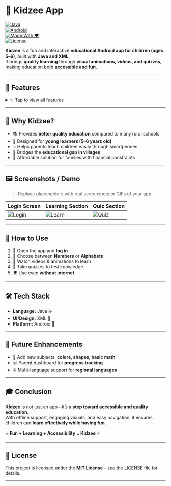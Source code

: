 # 🧸 Kidzee App  

[![Java](https://img.shields.io/badge/Language-Java-red)](https://www.java.com/)  
[![Android](https://img.shields.io/badge/Platform-Android-green)](https://developer.android.com/)  
[![Made With ❤️](https://img.shields.io/badge/Made%20With-%E2%9D%A4-red)](#)  
[![License](https://img.shields.io/badge/License-MIT-blue)](#license)  

**Kidzee** is a fun and interactive **educational Android app for children (ages 5–6)**, built with **Java and XML**.  
It brings **quality learning** through **visual animations, videos, and quizzes**, making education both **accessible and fun**.  

---

## 🎯 Features  

<details>
<summary>✨ Tap to view all features</summary>

- 🎓 **Login Screen** → Simple, child-friendly access  
- 🔢 **Learn Numbers & Alphabets** → With videos & animations  
- 📝 **Quiz Section** → Fun, interactive quizzes  
- 📱 **User-Friendly Interface** → Easy navigation for kids  
- 🌍 **Offline Access** → Learn anywhere, anytime  
- 🎮 **Fun + Learning** → A true "play while you learn" experience  

</details>  

---

## 🌟 Why Kidzee?  

- 📚 Provides **better quality education** compared to many rural schools  
- 👶 Designed for **young learners (5–6 years old)**  
- 💡 Helps parents teach children easily through smartphones  
- 🌱 Bridges the **educational gap in villages**  
- 🏫 Affordable solution for families with financial constraints  

---

## 🖼️ Screenshots / Demo  

> Replace placeholders with real screenshots or GIFs of your app  

| Login Screen | Learning Section | Quiz Section |
|--------------|-----------------|--------------|
| ![Login](https://via.placeholder.com/200x400.png?text=Login) | ![Learn](https://via.placeholder.com/200x400.png?text=Learning) | ![Quiz](https://via.placeholder.com/200x400.png?text=Quiz) |

---

## 🚀 How to Use  

1. 📲 Open the app and **log in**  
2. 🔢 Choose between **Numbers** or **Alphabets**  
3. 🎥 Watch videos & animations to learn  
4. 📝 Take quizzes to test knowledge  
5. 🌍 Use even **without internet**  

---

## 🛠️ Tech Stack  

- **Language:** Java ☕  
- **UI/Design:** XML 🎨  
- **Platform:** Android 🤖  

---

## 🔮 Future Enhancements  

- 🎨 Add new subjects: **colors, shapes, basic math**  
- 📊 Parent dashboard for **progress tracking**  
- 🌐 Multi-language support for **regional languages**  

---

## 🎓 Conclusion  

**Kidzee** is not just an app—it’s a **step toward accessible and quality education**.  
With offline support, engaging visuals, and easy navigation, it ensures children can **learn effectively while having fun**.  

⭐ **Fun + Learning + Accessibility = Kidzee** ⭐  

---

## 📄 License  

This project is licensed under the **MIT License** – see the [LICENSE](LICENSE) file for details.  

---
